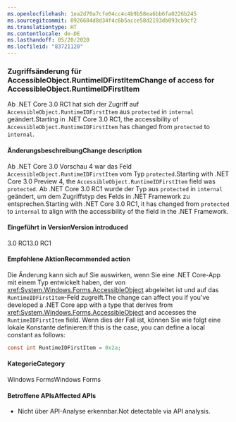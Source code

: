 ```yaml
---
ms.openlocfilehash: 1ea2d70a7cfe04cc4c4b9b58ea6bb6fa0226b245
ms.sourcegitcommit: 0926684d8d34f4c6b5acce58d2193db093cb9cf2
ms.translationtype: HT
ms.contentlocale: de-DE
ms.lasthandoff: 05/20/2020
ms.locfileid: "83721120"
---
```

### <a name="change-of-access-for-accessibleobjectruntimeidfirstitem"></a><span data-ttu-id="24459-101">Zugriffsänderung für AccessibleObject.RuntimeIDFirstItem</span><span class="sxs-lookup"><span data-stu-id="24459-101">Change of access for AccessibleObject.RuntimeIDFirstItem</span></span>

<span data-ttu-id="24459-102">Ab .NET Core 3.0 RC1 hat sich der Zugriff auf `AccessibleObject.RuntimeIDFirstItem` aus `protected` in `internal` geändert.</span><span class="sxs-lookup"><span data-stu-id="24459-102">Starting in .NET Core 3.0 RC1, the accessibility of `AccessibleObject.RuntimeIDFirstItem` has changed from `protected` to `internal`.</span></span>

#### <a name="change-description"></a><span data-ttu-id="24459-103">Änderungsbeschreibung</span><span class="sxs-lookup"><span data-stu-id="24459-103">Change description</span></span>

<span data-ttu-id="24459-104">Ab .NET Core 3.0 Vorschau 4 war das Feld `AccessibleObject.RuntimeIDFirstItem` vom Typ `protected`.</span><span class="sxs-lookup"><span data-stu-id="24459-104">Starting with .NET Core 3.0 Preview 4, the `AccessibleObject.RuntimeIDFirstItem` field was `protected`.</span></span> <span data-ttu-id="24459-105">Ab .NET Core 3.0 RC1 wurde der Typ aus `protected` in `internal` geändert, um dem Zugriffstyp des Felds in .NET Framework zu entsprechen.</span><span class="sxs-lookup"><span data-stu-id="24459-105">Starting with .NET Core 3.0 RC1, it has changed from `protected` to `internal` to align with the accessibility of the field in the .NET Framework.</span></span>

#### <a name="version-introduced"></a><span data-ttu-id="24459-106">Eingeführt in Version</span><span class="sxs-lookup"><span data-stu-id="24459-106">Version introduced</span></span>

<span data-ttu-id="24459-107">3.0 RC1</span><span class="sxs-lookup"><span data-stu-id="24459-107">3.0 RC1</span></span>

#### <a name="recommended-action"></a><span data-ttu-id="24459-108">Empfohlene Aktion</span><span class="sxs-lookup"><span data-stu-id="24459-108">Recommended action</span></span>

<span data-ttu-id="24459-109">Die Änderung kann sich auf Sie auswirken, wenn Sie eine .NET Core-App mit einem Typ entwickelt haben, der von <xref:System.Windows.Forms.AccessibleObject> abgeleitet ist und auf das `RuntimeIDFirstItem`-Feld zugreift.</span><span class="sxs-lookup"><span data-stu-id="24459-109">The change can affect you if you've developed a .NET Core app with a type that derives from <xref:System.Windows.Forms.AccessibleObject> and accesses the `RuntimeIDFirstItem` field.</span></span> <span data-ttu-id="24459-110">Wenn dies der Fall ist, können Sie wie folgt eine lokale Konstante definieren:</span><span class="sxs-lookup"><span data-stu-id="24459-110">If this is the case, you can define a local constant as follows:</span></span>

```csharp
const int RuntimeIDFirstItem = 0x2a;
```

#### <a name="category"></a><span data-ttu-id="24459-111">Kategorie</span><span class="sxs-lookup"><span data-stu-id="24459-111">Category</span></span>

<span data-ttu-id="24459-112">Windows Forms</span><span class="sxs-lookup"><span data-stu-id="24459-112">Windows Forms</span></span>

#### <a name="affected-apis"></a><span data-ttu-id="24459-113">Betroffene APIs</span><span class="sxs-lookup"><span data-stu-id="24459-113">Affected APIs</span></span>

- <span data-ttu-id="24459-114">Nicht über API-Analyse erkennbar.</span><span class="sxs-lookup"><span data-stu-id="24459-114">Not detectable via API analysis.</span></span>

<!-- 

#### Affected APIs

- Not detectable via API analysis.

-->
